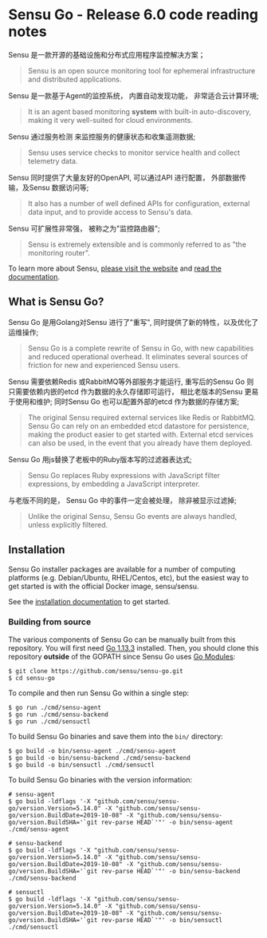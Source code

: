 # Sensu Go  -  Release 6.0 code reading notes

Sensu 是一款开源的基础设施和分布式应用程序监控解决方案；

> Sensu is an open source monitoring tool for ephemeral infrastructure
and distributed applications.

Sensu 是一款基于Agent的监控系统， 内置自动发现功能， 非常适合云计算环境;

> It is an agent based monitoring **system** with built-in auto-discovery, making it very well-suited for cloud environments.

Sensu 通过服务检测 来监控服务的健康状态和收集遥测数据;

> Sensu uses service checks to monitor service health and collect telemetry data.

Sensu 同时提供了大量友好的OpenAPI, 可以通过API 进行配置， 外部数据传输，及Sensu 数据访问等;
> It also has a number of well defined APIs for configuration, external data input, and to provide access to Sensu's data.

Sensu 可扩展性非常强， 被称之为"监控路由器";

> Sensu is extremely extensible and is commonly referred to as "the monitoring router".

To learn more about Sensu, [please visit the
website](https://sensu.io/) and [read the documentation](https://docs.sensu.io/sensu-go/latest/).

## What is Sensu Go?

Sensu Go 是用Golang对Sensu 进行了"重写", 同时提供了新的特性，以及优化了运维操作;

> Sensu Go is a complete rewrite of Sensu in Go, with new capabilities
and reduced operational overhead. It eliminates several sources of
friction for new and experienced Sensu users.

Sensu 需要依赖Redis 或RabbitMQ等外部服务才能运行, 重写后的Sensu Go 则只需要依赖内嵌的etcd 作为数据的永久存储即可运行， 相比老版本的Sensu 更易于使用和维护; 同时Sensu Go 也可以配置外部的etcd 作为数据的存储方案;

> The original Sensu required external services like Redis or RabbitMQ.
Sensu Go can rely on an embedded etcd datastore for persistence, making
the product easier to get started with. External etcd services can also be
used, in the event that you already have them deployed.

Sensu Go 用js替换了老板中的Ruby版本写的过滤器表达式;

> Sensu Go replaces Ruby expressions with JavaScript filter expressions, by
embedding a JavaScript interpreter.

与老版不同的是， Sensu Go 中的事件一定会被处理， 除非被显示过滤掉;

> Unlike the original Sensu, Sensu Go events are always handled, unless
explicitly filtered.

## Installation

Sensu Go installer packages are available for a number of computing
platforms (e.g. Debian/Ubuntu, RHEL/Centos, etc), but the easiest way
to get started is with the official Docker image, sensu/sensu.

See the [installation documentation](https://docs.sensu.io/sensu-go/latest/installation/install-sensu/) to get started.

### Building from source

The various components of Sensu Go can be manually built from this repository.
You will first need [Go 1.13.3](https://golang.org/doc/install#install)
installed. Then, you should clone this repository **outside** of the GOPATH
since Sensu Go uses [Go Modules](https://github.com/golang/go/wiki/Modules):
```
$ git clone https://github.com/sensu/sensu-go.git
$ cd sensu-go
```

To compile and then run Sensu Go within a single step:
```
$ go run ./cmd/sensu-agent
$ go run ./cmd/sensu-backend
$ go run ./cmd/sensuctl
```

To build Sensu Go binaries and save them into the `bin/` directory:
```
$ go build -o bin/sensu-agent ./cmd/sensu-agent
$ go build -o bin/sensu-backend ./cmd/sensu-backend
$ go build -o bin/sensuctl ./cmd/sensuctl
```

To build Sensu Go binaries with the version information:
```
# sensu-agent
$ go build -ldflags '-X "github.com/sensu/sensu-go/version.Version=5.14.0" -X "github.com/sensu/sensu-go/version.BuildDate=2019-10-08" -X "github.com/sensu/sensu-go/version.BuildSHA='`git rev-parse HEAD`'"' -o bin/sensu-agent ./cmd/sensu-agent

# sensu-backend
$ go build -ldflags '-X "github.com/sensu/sensu-go/version.Version=5.14.0" -X "github.com/sensu/sensu-go/version.BuildDate=2019-10-08" -X "github.com/sensu/sensu-go/version.BuildSHA='`git rev-parse HEAD`'"' -o bin/sensu-backend ./cmd/sensu-backend

# sensuctl
$ go build -ldflags '-X "github.com/sensu/sensu-go/version.Version=5.14.0" -X "github.com/sensu/sensu-go/version.BuildDate=2019-10-08" -X "github.com/sensu/sensu-go/version.BuildSHA='`git rev-parse HEAD`'"' -o bin/sensuctl ./cmd/sensuctl
```

